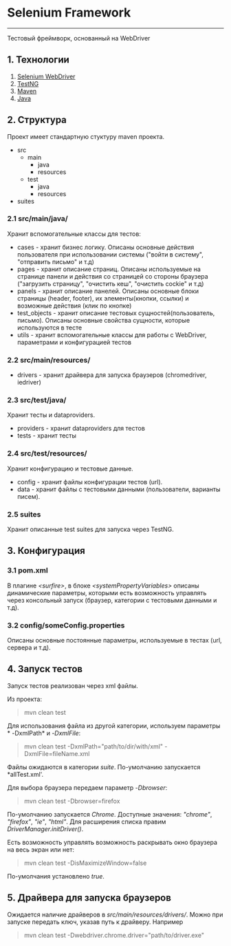 # Selenium Framework #
----------------------

Тестовый фреймворк, основанный на WebDriver

## 1. Технологии

1. [Selenium WebDriver](http://docs.seleniumhq.org/)
2. [TestNG](http://testng.org/doc/index.html)
3. [Maven](http://maven.apache.org/guides/)
4. [Java](http://www.oracle.com/technetwork/java/index.html)

## 2. Структура

Проект имеет стандартную стуктуру maven проекта. 

* src
	* main
		* java
		* resources
	* test
		* java
		* resources
* suites

### 2.1 src/main/java/

Хранит вспомогательные классы для тестов:

* cases - хранит бизнес логику. Описаны основные действия пользователя при использовании системы ("войти в систему", "отправить письмо" и т.д)
* pages - хранит описание страниц. Описаны используемые на странице панели и действия со страницей со стороны браузера ("загрузить страницу", "очистить кеш", "очистить cockie" и т.д)
* panels - хранит описание панелей. Описаны основные блоки страницы (header, footer), их элементы(кнопки, ссылки) и возможные действия (клик по кнопке)
* test_objects - хранит описание тестовых сущностей(пользователь, письмо). Описаны основные свойства сущности, которые используются в тесте
* utils - хранит вспомогательные классы для работы с WebDriver, параметрами и конфигурацией тестов

### 2.2 src/main/resources/

* drivers - xранит драйвера для запуска браузеров (chromedriver, iedriver)

### 2.3 src/test/java/

Хранит тесты и dataproviders.

* providers - хранит dataproviders для тестов
* tests - хранит тесты

### 2.4 src/test/resources/

Хранит конфигурацию и тестовые данные.

* сonfig - хранит файлы конфигурации тестов (url).
* data - хранит файлы с тестовыми данными (пользователи, варианты писем).

### 2.5 suites

Хранит описанные test suites для запуска через TestNG.

## 3. Конфигурация
### 3.1 pom.xml

В плагине *\<surfire\>*, в блоке *\<systemPropertyVariables\>* описаны динамические параметры, которыми есть возможность управлять через консольный запуск (браузер, категории с тестовыми данными и т.д).

### 3.2 config/someConfig.properties

Описаны основные постоянные параметры, используемые в тестах (url, сервера и т.д).

## 4. Запуск тестов

Запуск тестов реализован через xml файлы. 

Из проекта:

>mvn clean test

Для использования файла из другой категории, используем параметры * -DxmlPath* и *-DxmlFile*:

>mvn clean test -DxmlPath="path/to/dir/with/xml" -DxmlFile=fileName.xml

Файлы ожидаются в категории *suite*. По-умолчанию запускается *allTest.xml'. 

Для выбора браузера передаем параметр *-Dbrowser*:

>mvn clean test -Dbrowser=firefox

По-умолчанию запускается *Chrome*. Доступные значения: *"chrome"*, *"firefox"*, *"ie"*, *"html"*. Для расширения списка правим *DriverManager.initDriver()*.

Есть возможность управлять возможность раскрывать окно браузера на весь экран или нет:

>mvn clean test -DisMaximizeWindow=false

По-умолчания установлено *true*.

## 5. Драйвера для запуска браузеров

Ожидается наличие драйверов в *src/main/resources/drivers/*. Можно при запуске передать ключ, указав путь к драйверу. Например
 
>mvn clean test -Dwebdriver.chrome.driver="path/to/driver.exe"